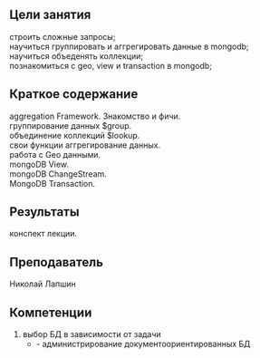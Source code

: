 ## Цели занятия

строить сложные запросы;  
научиться группировать и аггрегировать данные в mongodb;  
научиться объеденять коллекции;  
познакомиться с geo, view и transaction в mongodb;

## Краткое содержание

aggregation Framework. Знакомство и фичи.  
группирование данных $group.  
объединение коллекций $lookup.  
свои функции аггрегирование данных.  
работа с Geo данными.  
mongoDB View.  
mongoDB ChangeStream.  
MongoDB Transaction.

## Результаты

конспект лекции.

## Преподаватель

Николай Лапшин

## Компетенции

1. выбор БД в зависимости от задачи  
   * \- администрирование документоориентированных БД  
